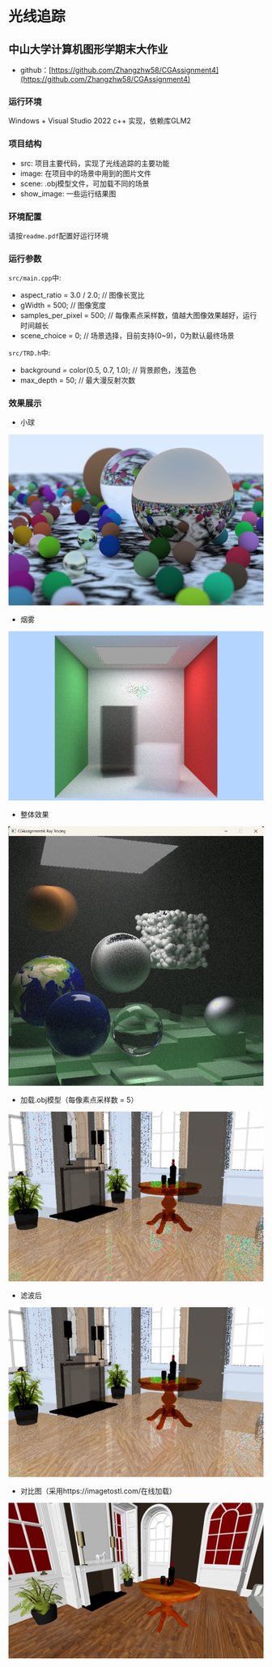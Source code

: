 # 光线追踪
## 中山大学计算机图形学期末大作业

- github：[https://github.com/Zhangzhw58/CGAssignment4](https://github.com/Zhangzhw58/CGAssignment4)
### 运行环境

Windows + Visual Studio 2022
c++ 实现，依赖库GLM2

### 项目结构

- src: 项目主要代码，实现了光线追踪的主要功能
- image: 在项目中的场景中用到的图片文件
- scene: .obj模型文件，可加载不同的场景
- show_image: 一些运行结果图

### 环境配置

请按`readme.pdf`配置好运行环境

### 运行参数

`src/main.cpp`中:

- aspect_ratio = 3.0 / 2.0; // 图像长宽比
- gWidth = 500; // 图像宽度
- samples_per_pixel = 500;  // 每像素点采样数，值越大图像效果越好，运行时间越长
- scene_choice = 0; // 场景选择，目前支持(0~9)，0为默认最终场景

`src/TRD.h`中:

- background = color(0.5, 0.7, 1.0); // 背景颜色，浅蓝色
- max_depth = 50; // 最大漫反射次数

### 效果展示

- 小球

![](show_image/大理石纹理2.png)

- 烟雾

![](show_image/烟雾2.png)

- 整体效果

![](show_image/最终结果2.png)

- 加载.obj模型（每像素点采样数 = 5）

![](show_image/最终结果3.png)

- 滤波后

![](show_image/最终结果3_processed.jpg)

- 对比图（采用https://imagetostl.com/在线加载）

![](show_image/对比图.png)